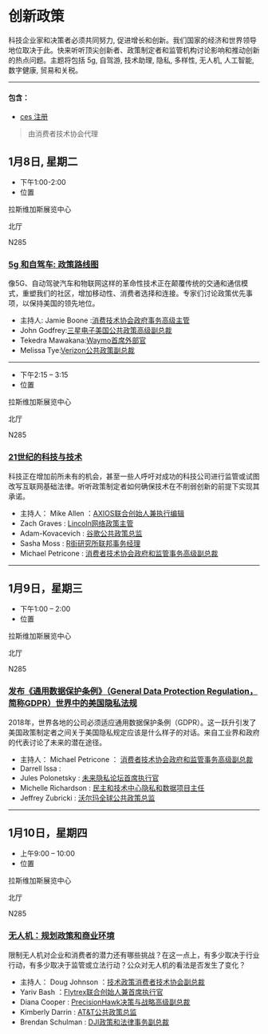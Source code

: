 # 创新政策
科技企业家和决策者必须共同努力, 促进增长和创新。我们国家的经济和世界领导地位取决于此。快来听听顶尖创新者、政策制定者和监管机构讨论影响和推动创新的热点问题。主题将包括 5g, 自驾游, 技术助理, 隐私, 多样性, 无人机, 人工智能, 数字健康, 贸易和关税。

----
#### 包含：
 * [ces 注册](https://www.ces.tech/Conference/Conference-Program.aspx)
 >由消费者技术协会代理
 ## 1月8日, 星期二
  * 下午1:00-2:00
  * 位置
  
  拉斯维加斯展览中心
  
  北厅
  
  N285
  ### [5g 和自驾车: 政策路线图](https://www.ces.tech/conference/Innovation-Policy/5G-and-SelfDriving-Vehicles-A-Policy-Roadmap.aspx)
  像5G、自动驾驶汽车和物联网这样的革命性技术正在颠覆传统的交通和通信模式，重塑我们的社区，增加移动性、消费者选择和连接。专家们讨论政策优先事项，以保持美国的领先地位。
  * 主持人:
  Jamie Boone :[消费技术协会政府事务高级主管](https://www.ces.tech/conference/speaker-directory/Jamie-Boone.aspx)
  * John Godfrey:[三星电子美国公共政策高级副总裁](https://www.ces.tech/conference/speaker-directory/John-Godfrey.aspx)
  * Tekedra Mawakana:[Waymo首席外部官](https://www.ces.tech/conference/speaker-directory/Tekedra-Mawakana.aspx)
  * Melissa Tye:[Verizon公共政策副总裁](https://www.ces.tech/conference/speaker-directory/Melissa-Tye.aspx)
  ----
  * 下午2:15 – 3:15
  * 位置
  
  拉斯维加斯展览中心
  
  北厅
  
  N285
  ### [21世纪的科技与技术](https://www.ces.tech/conference/Innovation-Policy/Tech-and-Techlash-in-the-21st-Century.aspx)
  科技正在增加前所未有的机会，甚至一些人呼吁对成功的科技公司进行监管或试图改写互联网基础法律。听听政策制定者如何确保技术在不削弱创新的前提下实现其承诺。
  * 主持人：
  Mike Allen ：[AXIOS联合创始人兼执行编辑](https://www.ces.tech/conference/speaker-directory/Mike-Allen.aspx)
  * Zach Graves : [Lincoln网络政策主管](https://www.ces.tech/conference/speaker-directory/Zach-Graves.aspx)
  * Adam-Kovacevich : [谷歌公共政策总监](https://www.ces.tech/conference/speaker-directory/Adam-Kovacevich.aspx)
  * Sasha Moss : [R街研究所联邦事务经理](https://www.ces.tech/conference/speaker-directory/Sasha-Moss.aspx)
  * Michael Petricone : [消费者技术协会政府和监管事务高级副总裁](https://www.ces.tech/conference/speaker-directory/Michael-Petricone.aspx)
  ----
  ## 1月9日，星期三
  * 下午1:00 – 2:00
  * 位置
  
  拉斯维加斯展览中心
  
  北厅
  
  N285
  ### [发布《通用数据保护条例》（General Data Protection Regulation，简称GDPR）世界中的美国隐私法规](https://www.ces.tech/conference/Innovation-Policy/American-Privacy-Regulations-in-a-PostGDPR-World.aspx)
2018年，世界各地的公司必须适应通用数据保护条例（GDPR）。这一跃升引发了美国政策制定者之间关于美国隐私规定应该是什么样子的对话。来自工业界和政府的代表讨论了未来的潜在途径。
 * 主持人：
Michael Petricone ： [消费者技术协会政府和监管事务高级副总裁](消费者技术协会政府和监管事务高级副总裁)
 * Darrell Issa :[](https://www.ces.tech/conference/speaker-directory/Darrell-Issa.aspx)
 * Jules Polonetsky : [未来隐私论坛首席执行官](https://www.ces.tech/conference/speaker-directory/Jules-Polonetsky.aspx)
 * Michelle Richardson : [民主和技术中心隐私和数据项目主任](https://www.ces.tech/conference/speaker-directory/Michelle-Richardson.aspx)
 * Jeffrey Zubricki : [沃尔玛全球公共政策总监](https://www.ces.tech/conference/speaker-directory/Jeffrey-Zubricki.aspx)
----
  ## 1月10日，星期四
  * 上午9:00 – 10:00
  * 位置
  
  拉斯维加斯展览中心
  
  北厅
  
  N285
  ### [无人机：规划政策和商业环境](https://www.ces.tech/conference/Innovation-Policy/Drones-Mapping-the-Policy-and-Business-Landscape.aspx)
  限制无人机对企业和消费者的潜力还有哪些挑战？在这一点上，有多少取决于行业行动，有多少取决于监管或立法行动？公众对无人机的看法是否发生了变化？
  * 主持人：
  Doug Johnson ：[技术政策消费者技术协会副总裁](https://www.ces.tech/conference/speaker-directory/Doug-Johnson.aspx)
  * Yariv Bash ：[Flytrex联合创始人兼首席执行官](https://www.ces.tech/conference/speaker-directory/Yariv-Bash.aspx)
  * Diana Cooper : [PrecisionHawk决策与战略高级副总裁](https://www.ces.tech/conference/speaker-directory/Diana-Cooper.aspx)
  * Kimberly Darrin : [AT&T公共政策总监](https://www.ces.tech/conference/speaker-directory/Kimberly-Darrin.aspx)
  * Brendan Schulman : [DJI政策和法律事务副总裁](https://www.ces.tech/conference/speaker-directory/Brendan-Schulman.aspx)
  
